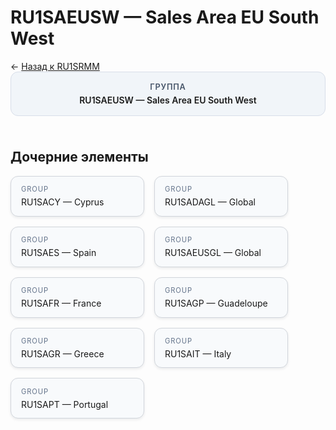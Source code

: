 # RU1SAEUSW — Sales Area EU South West
<p class="cc-breadcrumb">← <a href='../../level_03/RU1SRMM/'>Назад к RU1SRMM</a></p>
<style>
.cc-container { display: flex; flex-direction: column; gap: 1.5rem; }
.cc-breadcrumb { margin: 0; }
.cc-parent { padding: 1rem 1.25rem; border-radius: 12px; background: #f1f5f9; border: 1px solid #d8dee9; text-align: center; font-weight: 600; }
.cc-parent .cc-tag { font-size: 0.8rem; text-transform: uppercase; color: #475569; letter-spacing: 0.06em; }
.cc-children { display: flex; flex-wrap: wrap; gap: 1rem; }
.cc-tile { display: block; min-width: 180px; padding: 0.85rem 1rem; border-radius: 12px; border: 1px solid #d1d5db; background: #ffffff; box-shadow: 0 2px 4px rgba(15, 23, 42, 0.08); transition: transform 0.1s ease, box-shadow 0.1s ease; color: inherit; text-decoration: none; }
.cc-tile:hover { transform: translateY(-2px); box-shadow: 0 6px 12px rgba(15, 23, 42, 0.15); }
.cc-tile-leaf { background: #f8fafc; }
.cc-tag { font-size: 0.7rem; color: #64748b; text-transform: uppercase; letter-spacing: 0.08em; margin-bottom: 0.3rem; }
.cc-person { margin-top: 0.35rem; font-size: 0.8rem; color: #1f2937; }
</style>
<div class='cc-container'>
  <div class='cc-parent'>
    <div class='cc-tag'>Группа</div>
    <div>RU1SAEUSW — Sales Area EU South West</div>
  </div>
  <div>
    <h2>Дочерние элементы</h2>
<div class='cc-children'><div class='cc-tile cc-tile-leaf'><div class='cc-tag'>GROUP</div><div>RU1SACY — Cyprus</div></div><div class='cc-tile cc-tile-leaf'><div class='cc-tag'>GROUP</div><div>RU1SADAGL — Global</div></div><div class='cc-tile cc-tile-leaf'><div class='cc-tag'>GROUP</div><div>RU1SAES — Spain</div></div><div class='cc-tile cc-tile-leaf'><div class='cc-tag'>GROUP</div><div>RU1SAEUSGL — Global</div></div><div class='cc-tile cc-tile-leaf'><div class='cc-tag'>GROUP</div><div>RU1SAFR — France</div></div><div class='cc-tile cc-tile-leaf'><div class='cc-tag'>GROUP</div><div>RU1SAGP — Guadeloupe</div></div><div class='cc-tile cc-tile-leaf'><div class='cc-tag'>GROUP</div><div>RU1SAGR — Greece</div></div><div class='cc-tile cc-tile-leaf'><div class='cc-tag'>GROUP</div><div>RU1SAIT — Italy</div></div><div class='cc-tile cc-tile-leaf'><div class='cc-tag'>GROUP</div><div>RU1SAPT — Portugal</div></div></div>
  </div>
</div>
